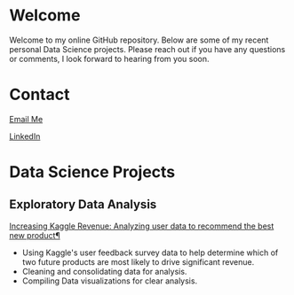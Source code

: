 # Welcome
Welcome to my online GitHub repository. Below are some of my recent personal Data Science projects. Please reach out if you have any questions or comments, I look forward to hearing from you soon.

# Contact
[Email Me](mailto:wekrklnd@gmail.com)

[LinkedIn](https://www.linkedin.com/in/eddie-k-239a63197)

# Data Science Projects #
## Exploratory Data Analysis ##
[Increasing Kaggle Revenue: Analyzing user data to recommend the best new product¶](https://github.com/e-kirkland/datascience/blob/master/Kaggle%20Survey/Kaggle%20Survey.ipynb)
* Using Kaggle's user feedback survey data to help determine which of two future products are most likely to drive significant revenue.
* Cleaning and consolidating data for analysis.
* Compiling Data visualizations for clear analysis.

